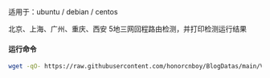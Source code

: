 
适用于：ubuntu / debian / centos

北京、上海、广州、重庆、西安 5地三网回程路由检测，并打印检测运行结果

#### 运行命令
```bash
wget -qO- https://raw.githubusercontent.com/honorcnboy/BlogDatas/main/VpsTest/autobesttrace.sh | bash 
```

